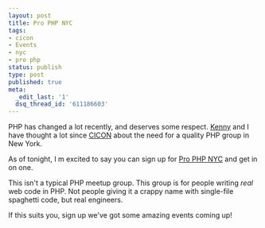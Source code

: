 ```yaml
---
layout: post
title: Pro PHP NYC
tags:
- cicon
- Events
- nyc
- pro php
status: publish
type: post
published: true
meta:
  _edit_last: '1'
  dsq_thread_id: '611186603'
---
```

PHP has changed a lot recently, and deserves some respect. <a href="http://codefury.net/">Kenny</a> and I have thought a lot since <a href="http://cicon2011.com/">CICON</a> about the need for a quality PHP group in New York.

As of tonight, I m excited to say   you can sign up for <a href="http://meetup.com/pro-php">Pro PHP NYC</a> and get in on one.

This isn't a typical PHP meetup group. This group is for people writing <em>real</em> web code in PHP. Not people giving it a crappy name with single-file spaghetti code, but real engineers.

If this suits you, sign up   we've got some amazing events coming up!
